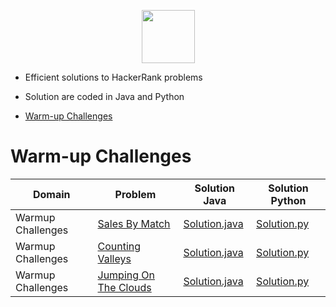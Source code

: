 <p align="center">
    <a href="https://www.hackerrank.com/RodneyShag">
        <img height=85 src="https://d3keuzeb2crhkn.cloudfront.net/hackerrank/assets/styleguide/logo_wordmark-f5c5eb61ab0a154c3ed9eda24d0b9e31.svg">
    </a>
</p>

* Efficient solutions to HackerRank problems
* Solution are coded in Java and Python

* [Warm-up Challenges](#warm-up-challenges)
# Warm-up Challenges

|Domain|Problem|Solution Java| Solution Python|
|-----|------|----|----|
|Warmup Challenges|[Sales By Match](https://www.hackerrank.com/challenges/sock-merchant/problem)|[Solution.java](Warmup/Java/SalesByMatch.java)|[Solution.py](Warmup/Python/sales_by_match.py)|
|Warmup Challenges|[Counting Valleys](https://www.hackerrank.com/challenges/counting-valleys/problem)|[Solution.java](Warmup/Java/CountingValleys.java)|[Solution.py](Warmup/Python/counting_valleys.py)|
|Warmup Challenges|[Jumping On The Clouds](https://www.hackerrank.com/challenges/jumping-on-the-clouds/problem)|[Solution.java](Warmup/Java/JumpingOnTheCloud.java)|[Solution.py](Warmup/Python/jumping_on_the_clouds.py)|

